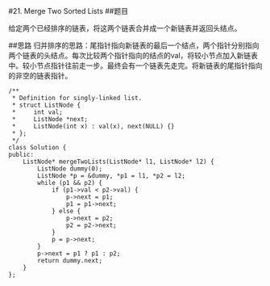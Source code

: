 #21. Merge Two Sorted Lists
##题目

给定两个已经排序的链表，将这两个链表合并成一个新链表并返回头结点。

##思路
归并排序的思路：尾指针指向新链表的最后一个结点，两个指针分别指向两个链表的头结点。每次比较两个指针指向的结点的val，将较小节点加入新链表中。较小节点指针往前走一步。最终会有一个链表先走完。将新链表的尾指针指向的非空的链表指针。

```
/**
 * Definition for singly-linked list.
 * struct ListNode {
 *     int val;
 *     ListNode *next;
 *     ListNode(int x) : val(x), next(NULL) {}
 * };
 */
class Solution {
public:
    ListNode* mergeTwoLists(ListNode* l1, ListNode* l2) {
        ListNode dummy(0);
        ListNode *p = &dummy, *p1 = l1, *p2 = l2;
        while (p1 && p2) {
            if (p1->val < p2->val) {
                p->next = p1;
                p1 = p1->next;
            } else {
                p->next = p2;
                p2 = p2->next;
            }
            p = p->next;
        }
        p->next = p1 ? p1 : p2;
        return dummy.next;
    }
};
```
